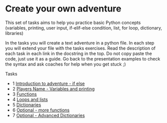 # Create your own adventure #

This set of tasks aims to help you practice basic Python concepts (variables, printing, user input, 
if-elif-else condition, list, for loop, dictionary, libraries)

In the tasks you will create a text adventure in a python file. 
In each step you will extend your file with the tasks exercises. Read the description of each task
in each link in the docstring in the top. Do not copy paste the code, just use it as
a guide. Go back to the presentation examples to check the syntax and ask coaches for help
when you get stuck ;)

Tasks

- 1 [Introduction to adventure - if else](tasks/task_1_ifelse.py)
- 2 [Players Name - Variables and printing](tasks/task_2_name.py)
- 3 [Functions](tasks/task_3_functions.py)
- 4 [Loops and lists](tasks/task_4_loops_lists.py)
- 5 [Dictionaries](tasks/task_5_dictionaries.py)
- 6 [Optional - more functions](tasks/task_6_optional_function.py)
- 7 [Optional - Advanced Dictionaries](tasks/task_7_optional_dict.py)

   
